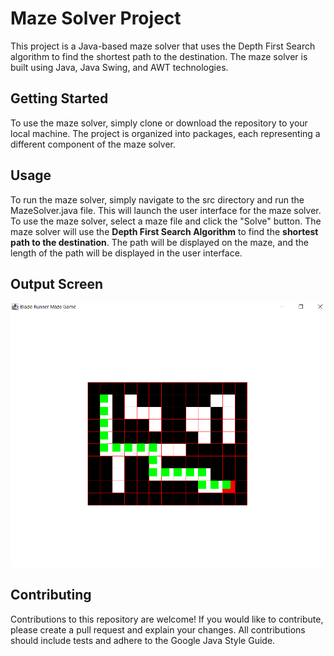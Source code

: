 # Maze Solver Project

This project is a Java-based maze solver that uses the Depth First Search algorithm to find the shortest path to the destination.
The maze solver is built using Java, Java Swing, and AWT technologies.

## Getting Started
To use the maze solver, simply clone or download the repository to your local machine. The project is organized into packages, 
each representing a different component of the maze solver.

## Usage
To run the maze solver, simply navigate to the src directory and run the MazeSolver.java file. This will launch the user interface for the maze solver.
To use the maze solver, select a maze file and click the "Solve" button. The maze solver will use the <strong>Depth First Search Algorithm</strong> to find the 
<strong>shortest path to the destination</strong>. The path will be displayed on the maze, and the length of the path will be displayed in the user interface.

## Output Screen
<img src="output.png">

## Contributing
Contributions to this repository are welcome! If you would like to contribute, please create a pull request and explain your changes. 
All contributions should include tests and adhere to the Google Java Style Guide.

